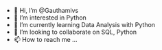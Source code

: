 - 👋 Hi, I’m @Gauthamivs
- 👀 I’m interested in Python
- 🌱 I’m currently learning  Data Analysis with Python
- 💞️ I’m looking to collaborate on SQL, Python
- 📫 How to reach me ...

<!---
Gauthamivs/Gauthamivs is a ✨ special ✨ repository because its `README.md` (this file) appears on your GitHub profile.
You can click the Preview link to take a look at your changes.
--->
